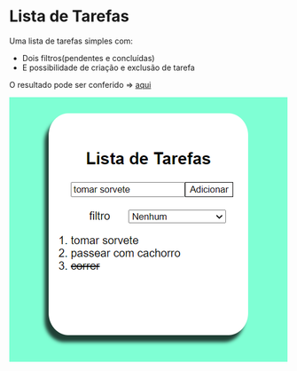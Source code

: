 # Lista de Tarefas
Uma lista de tarefas simples com:
- Dois filtros(pendentes e concluídas)
- E possibilidade de criação e exclusão de tarefa

O resultado pode ser conferido => [aqui](https://taskdolist.netlify.app/)

![](./assets/print_task.png)
